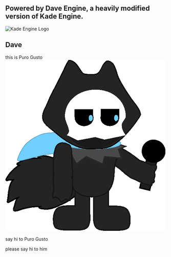 
## Powered by Dave Engine, a heavily modified version of Kade Engine.
![Kade Engine Logo](https://github.com/KadeDev/Kade-Engine/blob/stable/assets/preload/images/KadeEngineLogo.png)

## Dave
this is Puro Gusto
![Puro-Gusto](https://github.com/Derpy-Jacob-903/VsPuro-Gusto/blob/dev/art/Idle6.png?raw=true)

say hi to Puro Gusto

please say hi to him

